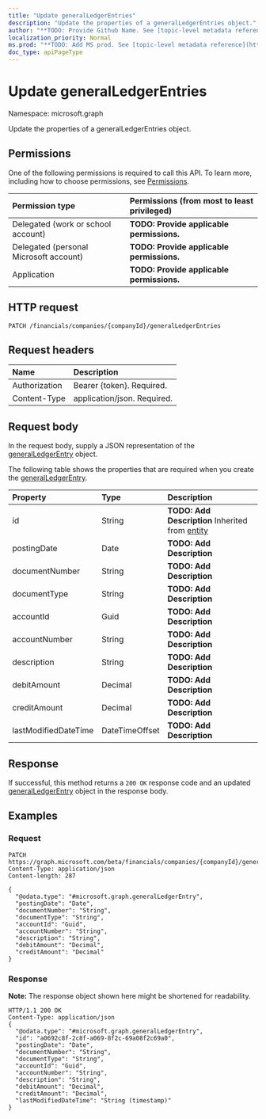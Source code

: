 ```yaml
---
title: "Update generalLedgerEntries"
description: "Update the properties of a generalLedgerEntries object."
author: "**TODO: Provide Github Name. See [topic-level metadata reference](https://msgo.azurewebsites.net/add/document/guidelines/metadata.html#topic-level-metadata)**"
localization_priority: Normal
ms.prod: "**TODO: Add MS prod. See [topic-level metadata reference](https://msgo.azurewebsites.net/add/document/guidelines/metadata.html#topic-level-metadata)**"
doc_type: apiPageType
---
```


# Update generalLedgerEntries

Namespace: microsoft.graph

Update the properties of a generalLedgerEntries object.

## Permissions
One of the following permissions is required to call this API. To learn more, including how to choose permissions, see [Permissions](/concepts/permissions-reference.md).

|Permission type|Permissions (from most to least privileged)|
|:---|:---|
|Delegated (work or school account)|**TODO: Provide applicable permissions.**|
|Delegated (personal Microsoft account)|**TODO: Provide applicable permissions.**|
|Application|**TODO: Provide applicable permissions.**|

## HTTP request

<!-- {
  "blockType": "ignored"
}
-->
``` http
PATCH /financials/companies/{companyId}/generalLedgerEntries
```

## Request headers
|Name|Description|
|:---|:---|
|Authorization|Bearer {token}. Required.|
|Content-Type|application/json. Required.|

## Request body
In the request body, supply a JSON representation of the [generalLedgerEntry](../resources/generalledgerentry.md) object.

The following table shows the properties that are required when you create the [generalLedgerEntry](../resources/generalledgerentry.md).

|Property|Type|Description|
|:---|:---|:---|
|id|String|**TODO: Add Description** Inherited from [entity](../resources/entity.md)|
|postingDate|Date|**TODO: Add Description**|
|documentNumber|String|**TODO: Add Description**|
|documentType|String|**TODO: Add Description**|
|accountId|Guid|**TODO: Add Description**|
|accountNumber|String|**TODO: Add Description**|
|description|String|**TODO: Add Description**|
|debitAmount|Decimal|**TODO: Add Description**|
|creditAmount|Decimal|**TODO: Add Description**|
|lastModifiedDateTime|DateTimeOffset|**TODO: Add Description**|



## Response

If successful, this method returns a `200 OK` response code and an updated [generalLedgerEntry](../resources/generalledgerentry.md) object in the response body.

## Examples

### Request
<!-- {
  "blockType": "request",
  "name": "update_generalledgerentries"
}
-->
``` http
PATCH https://graph.microsoft.com/beta/financials/companies/{companyId}/generalLedgerEntries
Content-Type: application/json
Content-length: 287

{
  "@odata.type": "#microsoft.graph.generalLedgerEntry",
  "postingDate": "Date",
  "documentNumber": "String",
  "documentType": "String",
  "accountId": "Guid",
  "accountNumber": "String",
  "description": "String",
  "debitAmount": "Decimal",
  "creditAmount": "Decimal"
}
```

### Response
**Note:** The response object shown here might be shortened for readability.
<!-- {
  "blockType": "response",
  "truncated": true
}
-->
``` http
HTTP/1.1 200 OK
Content-Type: application/json
{
  "@odata.type": "#microsoft.graph.generalLedgerEntry",
  "id": "a0692c8f-2c8f-a069-8f2c-69a08f2c69a0",
  "postingDate": "Date",
  "documentNumber": "String",
  "documentType": "String",
  "accountId": "Guid",
  "accountNumber": "String",
  "description": "String",
  "debitAmount": "Decimal",
  "creditAmount": "Decimal",
  "lastModifiedDateTime": "String (timestamp)"
}
```

